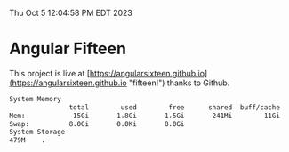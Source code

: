 Thu Oct  5 12:04:58 PM EDT 2023

# Angular Fifteen


This project is live at [https://angularsixteen.github.io](https://angularsixteen.github.io "fifteen!") thanks to Github.

```bash
System Memory
               total        used        free      shared  buff/cache   available
Mem:            15Gi       1.8Gi       1.5Gi       241Mi        11Gi        12Gi
Swap:          8.0Gi       0.0Ki       8.0Gi
System Storage
479M	.
```
